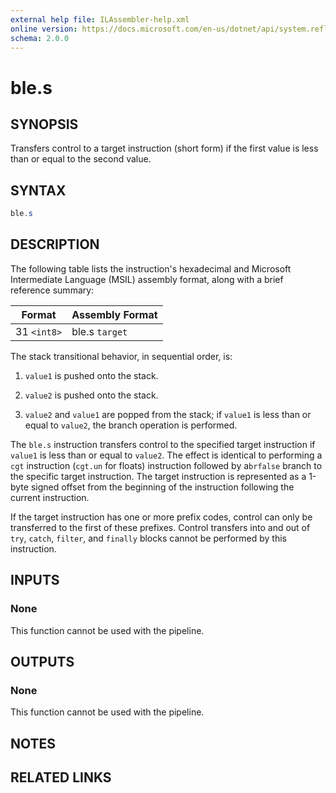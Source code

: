 ```yaml
---
external help file: ILAssembler-help.xml
online version: https://docs.microsoft.com/en-us/dotnet/api/system.reflection.emit.opcodes.ble_s
schema: 2.0.0
---
```


# ble.s

## SYNOPSIS

Transfers control to a target instruction (short form) if the first value is less than or equal to the second value.

## SYNTAX

```powershell
ble.s
```

## DESCRIPTION

The following table lists the instruction's hexadecimal and Microsoft Intermediate Language (MSIL) assembly format, along with a brief reference summary:

| Format      | Assembly Format |
| ----------- | --------------- |
| 31 `<int8>` | ble.s `target`  |

 The stack transitional behavior, in sequential order, is:

1.  `value1` is pushed onto the stack.

2.  `value2` is pushed onto the stack.

3.  `value2` and `value1` are popped from the stack; if `value1` is less than or equal to `value2`, the branch operation is performed.

 The `ble.s` instruction transfers control to the specified target instruction if `value1` is less than or equal to `value2`. The effect is identical to performing a `cgt` instruction (`cgt.un` for floats) instruction followed by a`brfalse` branch to the specific target instruction. The target instruction is represented as a 1-byte signed offset from the beginning of the instruction following the current instruction.

 If the target instruction has one or more prefix codes, control can only be transferred to the first of these prefixes. Control transfers into and out of `try`, `catch`, `filter`, and `finally` blocks cannot be performed by this instruction.

## INPUTS

### None

This function cannot be used with the pipeline.

## OUTPUTS

### None

This function cannot be used with the pipeline.

## NOTES

## RELATED LINKS
